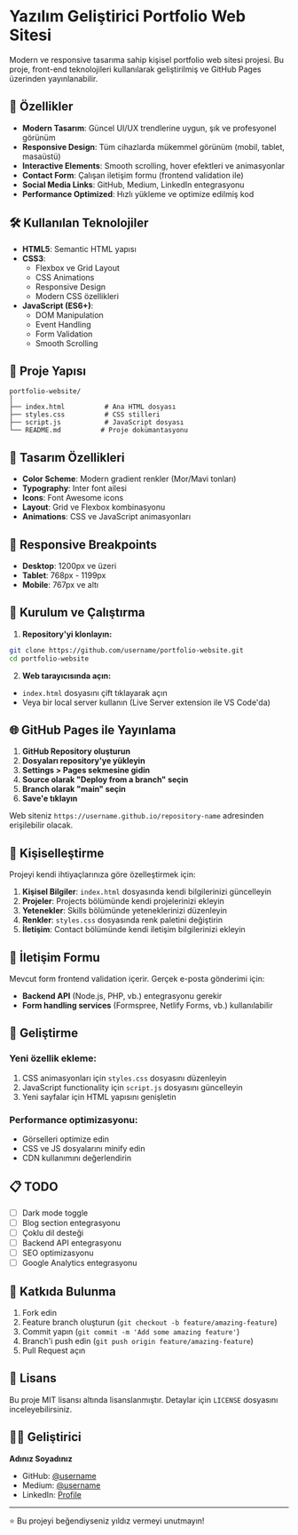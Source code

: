 # Yazılım Geliştirici Portfolio Web Sitesi

Modern ve responsive tasarıma sahip kişisel portfolio web sitesi projesi. Bu proje, front-end teknolojileri kullanılarak geliştirilmiş ve GitHub Pages üzerinden yayınlanabilir.

## 🚀 Özellikler

- **Modern Tasarım**: Güncel UI/UX trendlerine uygun, şık ve profesyonel görünüm
- **Responsive Design**: Tüm cihazlarda mükemmel görünüm (mobil, tablet, masaüstü)
- **Interactive Elements**: Smooth scrolling, hover efektleri ve animasyonlar
- **Contact Form**: Çalışan iletişim formu (frontend validation ile)
- **Social Media Links**: GitHub, Medium, LinkedIn entegrasyonu
- **Performance Optimized**: Hızlı yükleme ve optimize edilmiş kod

## 🛠️ Kullanılan Teknolojiler

- **HTML5**: Semantic HTML yapısı
- **CSS3**: 
  - Flexbox ve Grid Layout
  - CSS Animations
  - Responsive Design
  - Modern CSS özellikleri
- **JavaScript (ES6+)**:
  - DOM Manipulation
  - Event Handling
  - Form Validation
  - Smooth Scrolling

## 📁 Proje Yapısı

```
portfolio-website/
│
├── index.html          # Ana HTML dosyası
├── styles.css          # CSS stilleri
├── script.js           # JavaScript dosyası
└── README.md          # Proje dokümantasyonu
```

## 🎨 Tasarım Özellikleri

- **Color Scheme**: Modern gradient renkler (Mor/Mavi tonları)
- **Typography**: Inter font ailesi
- **Icons**: Font Awesome icons
- **Layout**: Grid ve Flexbox kombinasyonu
- **Animations**: CSS ve JavaScript animasyonları

## 📱 Responsive Breakpoints

- **Desktop**: 1200px ve üzeri
- **Tablet**: 768px - 1199px
- **Mobile**: 767px ve altı

## 🚀 Kurulum ve Çalıştırma

1. **Repository'yi klonlayın:**
```bash
git clone https://github.com/username/portfolio-website.git
cd portfolio-website
```

2. **Web tarayıcısında açın:**
- `index.html` dosyasını çift tıklayarak açın
- Veya bir local server kullanın (Live Server extension ile VS Code'da)

## 🌐 GitHub Pages ile Yayınlama

1. **GitHub Repository oluşturun**
2. **Dosyaları repository'ye yükleyin**
3. **Settings > Pages sekmesine gidin**
4. **Source olarak "Deploy from a branch" seçin**
5. **Branch olarak "main" seçin**
6. **Save'e tıklayın**

Web siteniz `https://username.github.io/repository-name` adresinden erişilebilir olacak.

## 📝 Kişiselleştirme

Projeyi kendi ihtiyaçlarınıza göre özelleştirmek için:

1. **Kişisel Bilgiler**: `index.html` dosyasında kendi bilgilerinizi güncelleyin
2. **Projeler**: Projects bölümünde kendi projelerinizi ekleyin
3. **Yetenekler**: Skills bölümünde yeteneklerinizi düzenleyin
4. **Renkler**: `styles.css` dosyasında renk paletini değiştirin
5. **İletişim**: Contact bölümünde kendi iletişim bilgilerinizi ekleyin

## 📧 İletişim Formu

Mevcut form frontend validation içerir. Gerçek e-posta gönderimi için:

- **Backend API** (Node.js, PHP, vb.) entegrasyonu gerekir
- **Form handling services** (Formspree, Netlify Forms, vb.) kullanılabilir

## 🔧 Geliştirme

### Yeni özellik ekleme:
1. CSS animasyonları için `styles.css` dosyasını düzenleyin
2. JavaScript functionality için `script.js` dosyasını güncelleyin
3. Yeni sayfalar için HTML yapısını genişletin

### Performance optimizasyonu:
- Görselleri optimize edin
- CSS ve JS dosyalarını minify edin
- CDN kullanımını değerlendirin

## 📋 TODO

- [ ] Dark mode toggle
- [ ] Blog section entegrasyonu
- [ ] Çoklu dil desteği
- [ ] Backend API entegrasyonu
- [ ] SEO optimizasyonu
- [ ] Google Analytics entegrasyonu

## 🤝 Katkıda Bulunma

1. Fork edin
2. Feature branch oluşturun (`git checkout -b feature/amazing-feature`)
3. Commit yapın (`git commit -m 'Add some amazing feature'`)
4. Branch'i push edin (`git push origin feature/amazing-feature`)
5. Pull Request açın

## 📄 Lisans

Bu proje MIT lisansı altında lisanslanmıştır. Detaylar için `LICENSE` dosyasını inceleyebilirsiniz.

## 👨‍💻 Geliştirici

**Adınız Soyadınız**
- GitHub: [@username](https://github.com/username)
- Medium: [@username](https://medium.com/@username)
- LinkedIn: [Profile](https://linkedin.com/in/username)

---

⭐ Bu projeyi beğendiyseniz yıldız vermeyi unutmayın! 